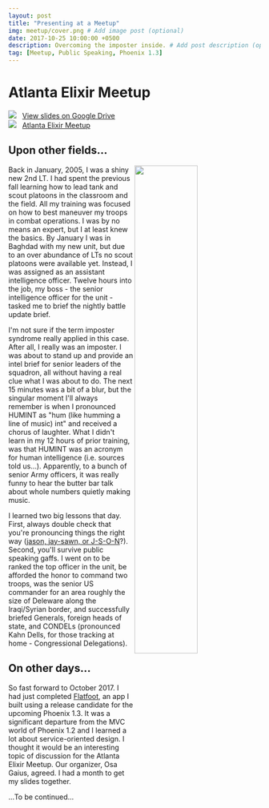 ```yaml
---
layout: post
title: "Presenting at a Meetup"
img: meetup/cover.png # Add image post (optional)
date: 2017-10-25 10:00:00 +0500
description: Overcoming the imposter inside. # Add post description (optional)
tag: [Meetup, Public Speaking, Phoenix 1.3]
---
```

# Atlanta Elixir Meetup

![](https://ssl.gstatic.com/docs/doclist/images/infinite_arrow_favicon_4.ico) &nbsp;&nbsp;<a href="https://docs.google.com/presentation/d/1fbS_BCUKQN7MfHBLXxra_gb-hCKbY9DqSe-ePKoA5wY/edit?usp=sharing" target="\_blank">View slides on Google Drive</a>
<br>
![](https://secure.meetupstatic.com/s/img/68780390453345256452178/favicon.ico) &nbsp;&nbsp;<a href="https://www.meetup.com/atlantaelixir/" target="\_blank">Atlanta Elixir Meetup</a>


## Upon other fields...

<img src="http://militaryhumor.net/wp-content/uploads/2015/11/military-humor-i-found-lt-barb-wire.jpg" align="right" width="50%">
Back in January, 2005, I was a shiny new 2nd LT. I had spent the previous fall learning how to lead tank and scout platoons in the classroom and the field. All my training was focused on how to best maneuver my troops in combat operations. I was by no means an expert, but I at least knew the basics. By January I was in Baghdad with my new unit, but due to an over abundance of LTs no scout platoons were available yet. Instead, I was assigned as an assistant intelligence officer. Twelve hours into the job, my boss - the senior intelligence officer for the unit - tasked me to brief the nightly battle update brief.

I'm not sure if the term imposter syndrome really applied in this case. After all, I really was an imposter. I was about to stand up and provide an intel brief for senior leaders of the squadron, all without having a real clue what I was about to do. The next 15 minutes was a bit of a blur, but the singular moment I'll always remember is when I pronounced HUMINT as "hum (like humming a line of music) int" and received a chorus of laughter. What I didn't learn in my 12 hours of prior training, was that HUMINT was an acronym for human intelligence (i.e. sources told us...). Apparently, to a bunch of senior Army officers, it was really funny to hear the butter bar talk about whole numbers quietly making music.

I learned two big lessons that day. First, always double check that you're pronouncing things the right way ([jason, jay-sawn, or J-S-O-N](https://www.youtube.com/watch?v=zhVdWQWKRqM&feature=youtu.be)?). Second, you'll survive public speaking gaffs. I went on to be ranked the top officer in the unit, be afforded the honor to command two troops, was the senior US commander for an area roughly the size of Deleware along the Iraqi/Syrian border, and successfully briefed Generals, foreign heads of state, and CONDELs (pronounced Kahn Dells, for those tracking at home - Congressional Delegations).

## On other days...

So fast forward to October 2017. I had just completed [Flatfoot]({{site.baseurl}}/portfolio/1_flatfoot/), an app I built using a release candidate for the upcoming Phoenix 1.3. It was a significant departure from the MVC world of Phoenix 1.2 and I learned a lot about service-oriented design. I thought it would be an interesting topic of discussion for the Atlanta Elixir Meetup. Our organizer, Osa Gaius, agreed. I had a month to get my slides together.

...To be continued...

<!-- ## Fruits of victory... -->

